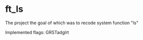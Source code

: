 # ft_ls
The project the goal of which was to recode system function "ls"

Implemented flags: GRSTadglrt
